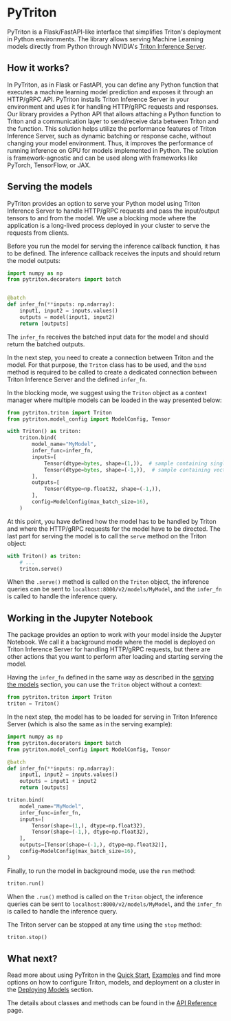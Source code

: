 <!--
Copyright (c) 2022-2023, NVIDIA CORPORATION. All rights reserved.

Licensed under the Apache License, Version 2.0 (the "License");
you may not use this file except in compliance with the License.
You may obtain a copy of the License at

    http://www.apache.org/licenses/LICENSE-2.0

Unless required by applicable law or agreed to in writing, software
distributed under the License is distributed on an "AS IS" BASIS,
WITHOUT WARRANTIES OR CONDITIONS OF ANY KIND, either express or implied.
See the License for the specific language governing permissions and
limitations under the License.
-->

# PyTriton

PyTriton is a Flask/FastAPI-like interface that simplifies Triton's deployment in Python environments.
The library allows serving Machine Learning models directly from Python through
NVIDIA's [Triton Inference Server](https://github.com/triton-inference-server).

## How it works?

In PyTriton, as in Flask or FastAPI, you can define any Python function that executes a machine learning model prediction and exposes
it through an HTTP/gRPC API. PyTriton installs Triton Inference Server in your environment and uses it for handling
HTTP/gRPC requests and responses. Our library provides a Python API that allows attaching a Python function to Triton
and a communication layer to send/receive data between Triton and the function. This solution helps utilize the
performance features of Triton Inference Server, such as dynamic batching or response cache, without changing your model
environment. Thus, it improves the performance of running inference on GPU for models implemented in Python. The solution is
framework-agnostic and can be used along with frameworks like PyTorch, TensorFlow, or JAX.

## Serving the models

PyTriton provides an option to serve your Python model using Triton Inference Server to
handle HTTP/gRPC
requests and pass the input/output tensors to and from the model. We use a blocking mode where the application is a
long-lived process deployed in your cluster to serve the requests from clients.

Before you run the model for serving the inference callback function, it has to be defined. The inference callback receives the
inputs and should return the model outputs:

```python
import numpy as np
from pytriton.decorators import batch


@batch
def infer_fn(**inputs: np.ndarray):
    input1, input2 = inputs.values()
    outputs = model(input1, input2)
    return [outputs]
```

The `infer_fn` receives the batched input data for the model and should return the batched outputs.

In the next step, you need to create a connection between Triton and the model. For that purpose, the `Triton` class has to
be used, and the `bind` method is required to be called to create a dedicated connection between Triton Inference
Server and the defined `infer_fn`.

In the blocking mode, we suggest using the `Triton` object as a context manager where multiple models can be loaded in
the way presented below:

<!--pytest.mark.skip-->
```python
from pytriton.triton import Triton
from pytriton.model_config import ModelConfig, Tensor

with Triton() as triton:
    triton.bind(
        model_name="MyModel",
        infer_func=infer_fn,
        inputs=[
            Tensor(dtype=bytes, shape=(1,)),  # sample containing single bytes value
            Tensor(dtype=bytes, shape=(-1,)),  # sample containing vector of bytes
        ],
        outputs=[
            Tensor(dtype=np.float32, shape=(-1,)),
        ],
        config=ModelConfig(max_batch_size=16),
    )
```

At this point, you have defined how the model has to be handled by Triton and where the HTTP/gRPC requests for the model have
to be directed. The last part for serving the model is to call the `serve` method on the Triton object:


<!--pytest.mark.skip-->
```python
with Triton() as triton:
    # ...
    triton.serve()
```

When the `.serve()` method is called on the `Triton` object, the inference queries can be sent to
`localhost:8000/v2/models/MyModel`, and the `infer_fn` is called to handle the inference query.

## Working in the Jupyter Notebook

The package provides an option to work with your model inside the Jupyter Notebook. We call it a
background mode where
the model is deployed on Triton Inference Server for handling HTTP/gRPC requests, but there are other actions that you
want to perform after loading and starting serving the model.

Having the `infer_fn` defined in the same way as described in the [serving the models](#serving-the-models) section, you
can use the `Triton` object without a context:

<!--pytest-codeblocks:cont-->
```python
from pytriton.triton import Triton
triton = Triton()
```

In the next step, the model has to be loaded for serving in Triton Inference Server (which is also the same
as in the serving example):

<!--pytest-codeblocks:cont-->

```python
import numpy as np
from pytriton.decorators import batch
from pytriton.model_config import ModelConfig, Tensor

@batch
def infer_fn(**inputs: np.ndarray):
    input1, input2 = inputs.values()
    outputs = input1 + input2
    return [outputs]

triton.bind(
    model_name="MyModel",
    infer_func=infer_fn,
    inputs=[
        Tensor(shape=(1,), dtype=np.float32),
        Tensor(shape=(-1,), dtype=np.float32),
    ],
    outputs=[Tensor(shape=(-1,), dtype=np.float32)],
    config=ModelConfig(max_batch_size=16),
)
```

Finally, to run the model in background mode, use the `run` method:

<!--pytest.mark.skip-->
```python
triton.run()
```

When the `.run()` method is called on the `Triton` object, the inference queries can be sent to
`localhost:8000/v2/models/MyModel`, and the `infer_fn` is called to handle the inference query.

The Triton server can be stopped at any time using the `stop` method:


<!--pytest.mark.skip-->
```python
triton.stop()
```

## What next?

Read more about using PyTriton in the [Quick Start](quick_start.md), [Examples](examples.md) and
find more options on how to configure Triton, models, and deployment on a cluster in the [Deploying Models](initialization.md)
section.

The details about classes and methods can be found in the [API Reference](api.md) page.
